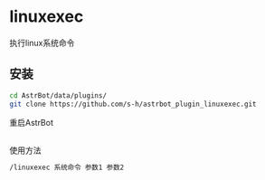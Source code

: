 # linuxexec
执行linux系统命令
## 安装
```bash
cd AstrBot/data/plugins/
git clone https://github.com/s-h/astrbot_plugin_linuxexec.git
```
重启AstrBot

##
使用方法
```bash
/linuxexec 系统命令 参数1 参数2
```

